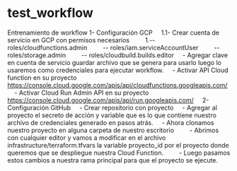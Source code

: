 # test_workflow
Entrenamiento de workflow
1- Configuración GCP
    1.1- Crear cuenta de servicio en GCP con permisos necesarios
        1.-- roles/cloudfunctions.admin
        -- roles/iam.serviceAccountUser
        -- roles/storage.admin
        -- roles/cloudbuild.builds.editor
    - Agregar clave en cuenta de servicio guardar archivo que se genera para usarlo luego lo usaremos como credenciales para ejecutar workflow.
    - Activar API Cloud function en su proyecto https://console.cloud.google.com/apis/api/cloudfunctions.googleapis.com/
    - Activar Cloud Run Admin API en su proyecto https://console.cloud.google.com/apis/api/run.googleapis.com/
    
2- Configuración GitHub
    - Crear repositorio con proyecto
    - Agregar al proyecto el secreto de acción y variable que es lo que contiene nuestro archivo de credenciales generado en pasos atrás.
    - Ahora clonamos nuestro proyecto en alguna carpeta de nuestro escritorio 
        - Abrimos con cualquier editor y vamos a modificar en el archivo infrastructure/terraform.tfvars la variable proyecto_id por el proyecto donde queremos que se despliegue nuestra Cloud Function.
        - Luego pasamos estos cambios a nuestra rama principal para que el proyecto se ejecute.
